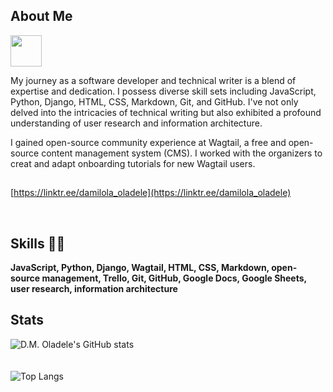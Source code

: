 ## About Me
<img src="https://i.pinimg.com/originals/00/4b/17/004b173f6e3d6843df10114e087f30a8.gif" width="50" height="50" /> 

My journey as a software developer and technical writer is a blend of expertise and  dedication. I possess diverse skill sets including JavaScript, Python, Django, HTML, CSS, Markdown, Git, and GitHub. I've not only delved into the intricacies of technical writing but also exhibited a profound understanding of user research and information architecture.

I gained open-source community experience at Wagtail, a free and open-source content management system (CMS). I worked with the organizers to creat and adapt onboarding tutorials for new Wagtail users.

##

[https://linktr.ee/damilola_oladele](https://linktr.ee/damilola_oladele)

<br>

## Skills 👨‍💻

**JavaScript, Python, Django, Wagtail, HTML, CSS, Markdown, open-source management, Trello, Git, GitHub, Google Docs, Google Sheets, user research, information architecture**

## Stats

![D.M. Oladele's GitHub stats](https://github-readme-stats.vercel.app/api?username=activus-d&show_icons=true&theme=highcontrast&hide=issues,contribs)
<br>
<br>
<br>
![Top Langs](https://github-readme-stats.vercel.app/api/top-langs/?username=activus-d&show_icons=true&theme=highcontrast&layout=compact)
<!-- ![](https://github-readme-stats.vercel.app/api/wakatime?username=activusd&show_icons=true&theme=highcontrast&layout=compact)] -->

